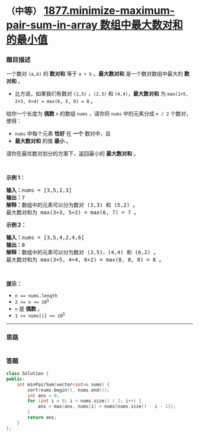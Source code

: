 # `（中等）` [1877.minimize-maximum-pair-sum-in-array 数组中最大数对和的最小值](https://leetcode-cn.com/problems/minimize-maximum-pair-sum-in-array/)

### 题目描述
<p>一个数对&nbsp;<code>(a,b)</code>&nbsp;的 <strong>数对和</strong>&nbsp;等于&nbsp;<code>a + b</code>&nbsp;。<strong>最大数对和</strong>&nbsp;是一个数对数组中最大的&nbsp;<strong>数对和</strong>&nbsp;。</p>

<ul>
	<li>比方说，如果我们有数对&nbsp;<code>(1,5)</code>&nbsp;，<code>(2,3)</code>&nbsp;和&nbsp;<code>(4,4)</code>，<strong>最大数对和</strong>&nbsp;为&nbsp;<code>max(1+5, 2+3, 4+4) = max(6, 5, 8) = 8</code>&nbsp;。</li>
</ul>

<p>给你一个长度为 <strong>偶数</strong>&nbsp;<code>n</code>&nbsp;的数组&nbsp;<code>nums</code>&nbsp;，请你将 <code>nums</code>&nbsp;中的元素分成 <code>n / 2</code>&nbsp;个数对，使得：</p>

<ul>
	<li><code>nums</code>&nbsp;中每个元素&nbsp;<strong>恰好</strong>&nbsp;在 <strong>一个</strong>&nbsp;数对中，且</li>
	<li><strong>最大数对和</strong>&nbsp;的值 <strong>最小</strong>&nbsp;。</li>
</ul>

<p>请你在最优数对划分的方案下，返回最小的 <strong>最大数对和</strong>&nbsp;。</p>

<p>&nbsp;</p>

<p><strong>示例 1：</strong></p>

<pre><b>输入：</b>nums = [3,5,2,3]
<b>输出：</b>7
<b>解释：</b>数组中的元素可以分为数对 (3,3) 和 (5,2) 。
最大数对和为 max(3+3, 5+2) = max(6, 7) = 7 。
</pre>

<p><strong>示例 2：</strong></p>

<pre><b>输入：</b>nums = [3,5,4,2,4,6]
<b>输出：</b>8
<b>解释：</b>数组中的元素可以分为数对 (3,5)，(4,4) 和 (6,2) 。
最大数对和为 max(3+5, 4+4, 6+2) = max(8, 8, 8) = 8 。
</pre>

<p>&nbsp;</p>

<p><strong>提示：</strong></p>

<ul>
	<li><code>n == nums.length</code></li>
	<li><code>2 &lt;= n &lt;= 10<sup>5</sup></code></li>
	<li><code>n</code>&nbsp;是 <strong>偶数</strong>&nbsp;。</li>
	<li><code>1 &lt;= nums[i] &lt;= 10<sup>5</sup></code></li>
</ul>


---
### 思路
```
```



### 答题
``` C++
class Solution {
public:
    int minPairSum(vector<int>& nums) {
        sort(nums.begin(), nums.end());
        int ans = 0;
        for (int i = 0; i < nums.size() / 2; i++) {
            ans = max(ans, nums[i] + nums[nums.size() - i - 1]);
        }
        return ans;
    }
};
```




